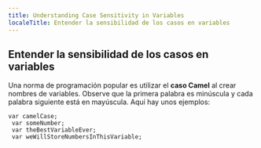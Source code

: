 ```yaml
---
title: Understanding Case Sensitivity in Variables
localeTitle: Entender la sensibilidad de los casos en variables
---
```

## Entender la sensibilidad de los casos en variables

Una norma de programación popular es utilizar el **caso Camel** al crear nombres de variables. Observe que la primera palabra es minúscula y cada palabra siguiente está en mayúscula. Aquí hay unos ejemplos:
```
var camelCase; 
 var someNumber; 
 var theBestVariableEver; 
 var weWillStoreNumbersInThisVariable; 

```